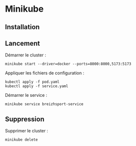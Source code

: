 # Minikube

## Installation

## Lancement

Démarrer le cluster :
```
minikube start --driver=docker --ports=8000:8000,5173:5173
```

Appliquer les fichiers de configuration :
```
kubectl apply -f pod.yaml
kubectl apply -f service.yaml
```

Démarrer le service :
```
minikube service breizhsport-service
```

## Suppression

Supprimer le cluster : 
```
minikube delete
```
